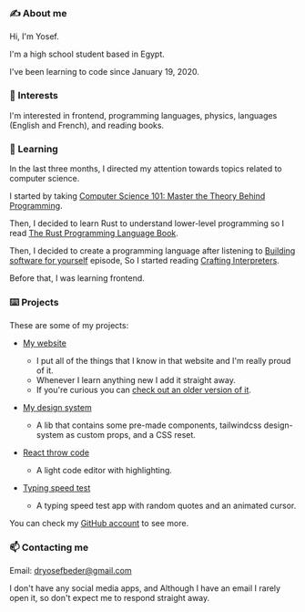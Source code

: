 ### ✍️ About me
Hi, I'm Yosef.

I'm a high school student based in Egypt.

I've been learning to code since January 19, 2020.

### 👀 Interests
I'm interested in frontend, programming languages, physics, languages (English and French), and reading books.

### 🌱 Learning
In the last three months, I directed my attention towards topics related to computer science.

I started by taking [Computer Science 101: Master the Theory Behind Programming](https://www.udemy.com/course/computer-science-101-master-the-theory-behind-programming/).

Then, I decided to learn Rust to understand lower-level programming so I read [The Rust Programming Language Book](https://doc.rust-lang.org/book/).

Then, I decided to create a programming language after listening to [Building software for yourself](https://changelog.com/podcast/455) episode, So I started reading [Crafting Interpreters](http://www.craftinginterpreters.com/).

Before that, I was learning frontend.

### ⌨️ Projects
These are some of my projects:

- [My website](https://github.com/yosefbeder/my-personal-website)
  - I put all of the things that I know in that website and I'm really proud of it.
  - Whenever I learn anything new I add it straight away.
  - If you're curious you can [check out an older version of it](https://my-personal-website-cspvogaeu-yosefbeder.vercel.app/).

- [My design system](https://github.com/yosefbeder/design-system)
  - A lib that contains some pre-made components, tailwindcss design-system as custom props, and a CSS reset. 

- [React throw code](https://github.com/yosefbeder/react-throwcode)
  - A light code editor with highlighting.

- [Typing speed test](https://github.com/yosefbeder/typing-speed-test)
  - A typing speed test app with random quotes and an animated cursor.

You can check my [GitHub account](https://github.com/yosefbeder) to see more.

### 📫 Contacting me
Email: [dryosefbeder@gmail.com](mailto:dryosefbeder@gmail.com)

I don't have any social media apps, and Although I have an email I rarely open it, so don't expect me to respond straight away.

